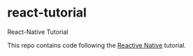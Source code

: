 # react-tutorial
React-Native Tutorial

This repo contains code following the [Reactive Native](https://facebook.github.io/react-native/docs/tutorial.html) tutorial.
